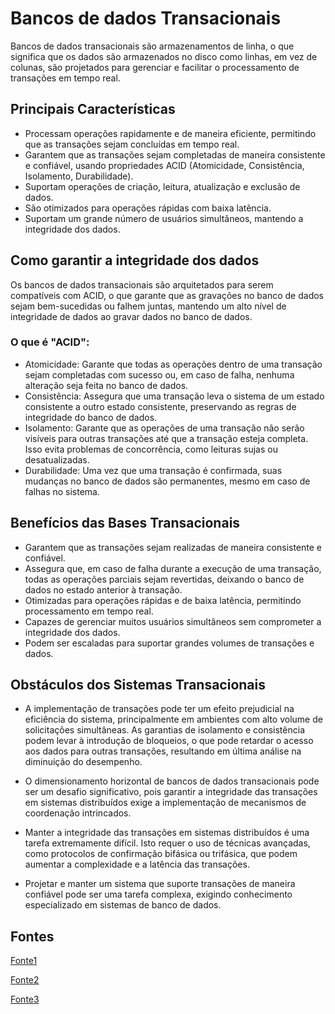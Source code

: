 # Bancos de dados Transacionais

Bancos de dados transacionais são armazenamentos de linha, o que significa que os dados são armazenados no disco como linhas, em vez de colunas, são projetados para gerenciar e facilitar o processamento de transações em tempo real.

## Principais Características

- Processam operações rapidamente e de maneira eficiente, permitindo que as transações sejam concluídas em tempo real.
- Garantem que as transações sejam completadas de maneira consistente e confiável, usando propriedades ACID (Atomicidade, Consistência, Isolamento, Durabilidade).
- Suportam operações de criação, leitura, atualização e exclusão de dados.
- São otimizados para operações rápidas com baixa latência.
- Suportam um grande número de usuários simultâneos, mantendo a integridade dos dados.

## Como garantir a integridade dos dados
Os bancos de dados transacionais são arquitetados para serem compatíveis com ACID, o que garante que as gravações no banco de dados sejam bem-sucedidas ou falhem juntas, mantendo um alto nível de integridade de dados ao gravar dados no banco de dados.

### O que é "ACID":

- Atomicidade: Garante que todas as operações dentro de uma transação sejam completadas com sucesso ou, em caso de falha, nenhuma alteração seja feita no banco de dados.
- Consistência: Assegura que uma transação leva o sistema de um estado consistente a outro estado consistente, preservando as regras de integridade do banco de dados.
- Isolamento: Garante que as operações de uma transação não serão visíveis para outras transações até que a transação esteja completa. Isso evita problemas de concorrência, como leituras sujas ou desatualizadas.
- Durabilidade: Uma vez que uma transação é confirmada, suas mudanças no banco de dados são permanentes, mesmo em caso de falhas no sistema.

## Benefícios das Bases Transacionais

- Garantem que as transações sejam realizadas de maneira consistente e confiável.
- Assegura que, em caso de falha durante a execução de uma transação, todas as operações parciais sejam revertidas, deixando o banco de dados no estado anterior à transação.
- Otimizadas para operações rápidas e de baixa latência, permitindo processamento em tempo real.
- Capazes de gerenciar muitos usuários simultâneos sem comprometer a integridade dos dados.
- Podem ser escaladas para suportar grandes volumes de transações e dados.

## Obstáculos dos Sistemas Transacionais

- A implementação de transações pode ter um efeito prejudicial na eficiência do sistema, principalmente em ambientes com alto volume de solicitações simultâneas. As garantias de isolamento e consistência podem levar à introdução de bloqueios, o que pode retardar o acesso aos dados para outras transações, resultando em última análise na diminuição do desempenho.

- O dimensionamento horizontal de bancos de dados transacionais pode ser um desafio significativo, pois garantir a integridade das transações em sistemas distribuídos exige a implementação de mecanismos de coordenação intrincados.

- Manter a integridade das transações em sistemas distribuídos é uma tarefa extremamente difícil. Isto requer o uso de técnicas avançadas, como protocolos de confirmação bifásica ou trifásica, que podem aumentar a complexidade e a latência das transações.

- Projetar e manter um sistema que suporte transações de maneira confiável pode ser uma tarefa complexa, exigindo conhecimento especializado em sistemas de banco de dados.

## Fontes

[Fonte1](https://github.com/2RP-Squad404/Data_Science/blob/main/wiki/subpages/transacional.md)

[Fonte2](https://cloud.google.com/learn/what-are-transactional-databases?hl=pt-BR)

[Fonte3](https://www.devmedia.com.br/transformacao-de-bases-de-dados-transacionais-em-data-warehouse/34422)
